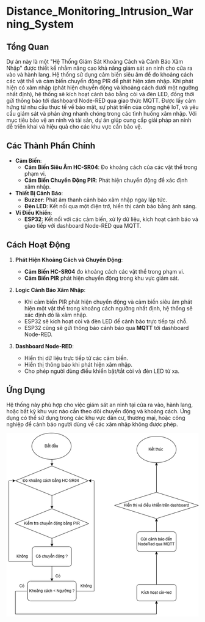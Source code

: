 # Distance_Monitoring_Intrusion_Warning_System

## Tổng Quan
Dự án này là một "Hệ Thống Giám Sát Khoảng Cách và Cảnh Báo Xâm Nhập" được thiết kế nhằm nâng cao khả năng giám sát an ninh cho cửa ra vào và hành lang. Hệ thống sử dụng cảm biến siêu âm để đo khoảng cách các vật thể và cảm biến chuyển động PIR để phát hiện xâm nhập. Khi phát hiện có xâm nhập (phát hiện chuyển động và khoảng cách dưới một ngưỡng nhất định), hệ thống sẽ kích hoạt cảnh báo bằng còi và đèn LED, đồng thời gửi thông báo tới dashboard Node-RED qua giao thức MQTT.
Được lấy cảm hứng từ nhu cầu thực tế về bảo mật, sự phát triển của công nghệ IoT, và yêu cầu giám sát và phản ứng nhanh chóng trong các tình huống xâm nhập. Với mục tiêu bảo vệ an ninh và tài sản, dự án giúp cung cấp giải pháp an ninh dễ triển khai và hiệu quả cho các khu vực cần bảo vệ.

## Các Thành Phần Chính
- **Cảm Biến**:
  - **Cảm Biến Siêu Âm HC-SR04**: Đo khoảng cách của các vật thể trong phạm vi.
  - **Cảm Biến Chuyển Động PIR**: Phát hiện chuyển động để xác định xâm nhập.
- **Thiết Bị Cảnh Báo**:
  - **Buzzer**: Phát âm thanh cảnh báo xâm nhập ngay lập tức.
  - **Đèn LED**: Kết nối qua một điện trở, hiển thị cảnh báo bằng ánh sáng.
- **Vi Điều Khiển**:
  - **ESP32**: Kết nối với các cảm biến, xử lý dữ liệu, kích hoạt cảnh báo và giao tiếp với dashboard Node-RED qua MQTT.

## Cách Hoạt Động
1. **Phát Hiện Khoảng Cách và Chuyển Động**:
   - **Cảm Biến HC-SR04** đo khoảng cách các vật thể trong phạm vi.
   - **Cảm Biến PIR** phát hiện chuyển động trong khu vực giám sát.

2. **Logic Cảnh Báo Xâm Nhập**:
   - Khi cảm biến PIR phát hiện chuyển động và cảm biến siêu âm phát hiện một vật thể trong khoảng cách ngưỡng nhất định, hệ thống sẽ xác định đó là xâm nhập.
   - ESP32 sẽ kích hoạt còi và đèn LED để cảnh báo trực tiếp tại chỗ.
   - ESP32 cũng sẽ gửi thông báo cảnh báo qua **MQTT** tới dashboard Node-RED.

3. **Dashboard Node-RED**:
   - Hiển thị dữ liệu trực tiếp từ các cảm biến.
   - Hiển thị thông báo khi phát hiện xâm nhập.
   - Cho phép người dùng điều khiển bật/tắt còi và đèn LED từ xa.

## Ứng Dụng
Hệ thống này phù hợp cho việc giám sát an ninh tại cửa ra vào, hành lang, hoặc bất kỳ khu vực nào cần theo dõi chuyển động và khoảng cách. Ứng dụng có thể sử dụng trong các khu vực dân cư, thương mại, hoặc công nghiệp để cảnh báo người dùng về các xâm nhập không được phép.

![Circuit Diagram](DistanceMonitoring_IntrusionWarning.drawio.png)


